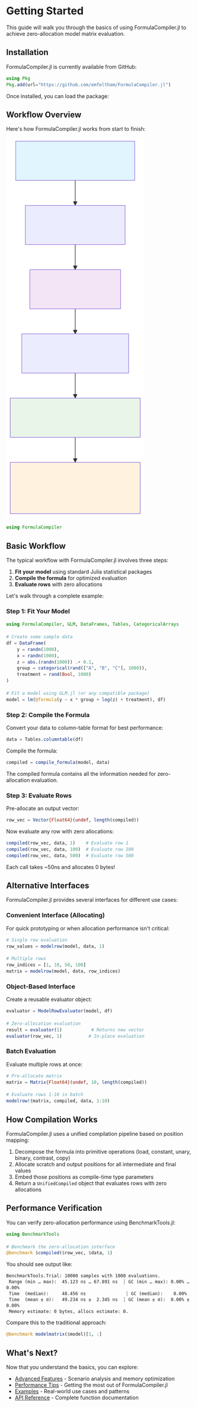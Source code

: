 # Getting Started

This guide will walk you through the basics of using FormulaCompiler.jl to achieve zero-allocation model matrix evaluation.

## Installation

FormulaCompiler.jl is currently available from GitHub:

```julia
using Pkg
Pkg.add(url="https://github.com/emfeltham/FormulaCompiler.jl")
```

Once installed, you can load the package:

## Workflow Overview

Here's how FormulaCompiler.jl works from start to finish:

![Diagram](assets/src_getting_started_diagram_8.svg)

```julia
using FormulaCompiler
```

## Basic Workflow

The typical workflow with FormulaCompiler.jl involves three steps:

1. **Fit your model** using standard Julia statistical packages
2. **Compile the formula** for optimized evaluation
3. **Evaluate rows** with zero allocations

Let's walk through a complete example:

### Step 1: Fit Your Model

```julia
using FormulaCompiler, GLM, DataFrames, Tables, CategoricalArrays

# Create some sample data
df = DataFrame(
    y = randn(1000),
    x = randn(1000),
    z = abs.(randn(1000)) .+ 0.1,
    group = categorical(rand(["A", "B", "C"], 1000)),
    treatment = rand(Bool, 1000)
)

# Fit a model using GLM.jl (or any compatible package)
model = lm(@formula(y ~ x * group + log(z) + treatment), df)
```

### Step 2: Compile the Formula

Convert your data to column-table format for best performance:

```julia
data = Tables.columntable(df)
```

Compile the formula:

```julia
compiled = compile_formula(model, data)
```

The compiled formula contains all the information needed for zero-allocation evaluation.

### Step 3: Evaluate Rows

Pre-allocate an output vector:

```julia
row_vec = Vector{Float64}(undef, length(compiled))
```

Now evaluate any row with zero allocations:

```julia
compiled(row_vec, data, 1)    # Evaluate row 1
compiled(row_vec, data, 100)  # Evaluate row 100
compiled(row_vec, data, 500)  # Evaluate row 500
```

Each call takes ~50ns and allocates 0 bytes!

## Alternative Interfaces

FormulaCompiler.jl provides several interfaces for different use cases:

### Convenient Interface (Allocating)

For quick prototyping or when allocation performance isn't critical:

```julia
# Single row evaluation
row_values = modelrow(model, data, 1)

# Multiple rows
row_indices = [1, 10, 50, 100]
matrix = modelrow(model, data, row_indices)
```

### Object-Based Interface

Create a reusable evaluator object:

```julia
evaluator = ModelRowEvaluator(model, df)

# Zero-allocation evaluation
result = evaluator(1)           # Returns new vector
evaluator(row_vec, 1)          # In-place evaluation
```

### Batch Evaluation

Evaluate multiple rows at once:

```julia
# Pre-allocate matrix
matrix = Matrix{Float64}(undef, 10, length(compiled))

# Evaluate rows 1-10 in batch
modelrow!(matrix, compiled, data, 1:10)
```

## How Compilation Works

FormulaCompiler.jl uses a unified compilation pipeline based on position mapping:

1. Decompose the formula into primitive operations (load, constant, unary, binary, contrast, copy)
2. Allocate scratch and output positions for all intermediate and final values
3. Embed those positions as compile-time type parameters
4. Return a `UnifiedCompiled` object that evaluates rows with zero allocations

## Performance Verification

You can verify zero-allocation performance using BenchmarkTools.jl:

```julia
using BenchmarkTools

# Benchmark the zero-allocation interface
@benchmark $compiled($row_vec, $data, 1)
```

You should see output like:
```
BenchmarkTools.Trial: 10000 samples with 1000 evaluations.
 Range (min … max):  45.123 ns … 67.891 ns  ┊ GC (min … max): 0.00% … 0.00%
 Time  (median):     48.456 ns               ┊ GC (median):    0.00%
 Time  (mean ± σ):   49.234 ns ±  2.345 ns  ┊ GC (mean ± σ):  0.00% ± 0.00%
 Memory estimate: 0 bytes, allocs estimate: 0.
```

Compare this to the traditional approach:

```julia
@benchmark modelmatrix($model)[1, :]
```

## What's Next?

Now that you understand the basics, you can explore:

- [Advanced Features](guide/advanced_features.md) - Scenario analysis and memory optimization
- [Performance Tips](guide/performance.md) - Getting the most out of FormulaCompiler.jl
- [Examples](examples.md) - Real-world use cases and patterns
- [API Reference](api.md) - Complete function documentation
